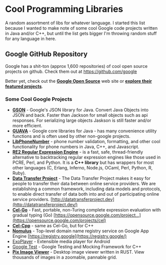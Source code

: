 # Cool Programming Libraries

A random assortment of libs for whatever language. I started this list because I wanted to make note of some cool Google code projects written in Java and/or C++, but until the list gets bigger I'm throwing random stuff for any language in here. 

## Google GitHub Repository

 Google has a shit-ton (approx 1,600 repositories) of cool open source projects on github. Check them out at https://github.com/google 

Better yet, check out the **[Google Open Source]( https://opensource.google/)** web site or **[explore their featured projects]( https://opensource.google/projects/explore/featured )**.

### Some Cool Google Projects

- [**GSON**](https://github.com/google/gson) - Google's JSON library for Java.  Convert Java Objects into JSON and back. Faster than Jackson for small objects such as api responses. For serializing large objects Jaskson is still faster and/or more efficient.  
- **[GUAVA](https://github.com/google/guava)** -  Google core libraries for Java  - has many convenience utility functions and is often used by other non-google projects.
- **[LibPhoneNumber](https://github.com/google/libphonenumber)** - phone number validation, formatting, and other cool functionality for phone numbers in Java, C++, and Javascript. 
- **[RE2 Regular Expression Engine](https://github.com/google/re2)** - is a fast, safe, thread-friendly alternative to backtracking regular expression engines like those used in PCRE, Perl, and Python. It is a **C++ library** but has wrappers for most other languages (C, Erlang, Inferno, Node.js, OCaml, Perl, Python, R, Ruby).
- **[Data Transfer Project](https://github.com/google/data-transfer-project)** -  The Data Transfer Project makes it easy for people to transfer their data between online service providers. We are establishing a common framework, including data models and protocols, to enable direct transfer of data both into and out of participating online service providers. [http://datatransferproject.dev](http://datatransferproject.dev/) 
- **[Cel-Go](https://github.com/google/cel-go)** -  Fast, portable, non-Turing complete expression evaluation with gradual typing (Go) [https://opensource.google.com/project…](https://opensource.google.com/projects/cel) 
- [**Cel-Cpp**](google/cel-cpp) - same as Cel-Go, but for C++
- **[Nomulus](https://github.com/google/nomulus)** - Top-level domain name registry service on Google App Engine [https://registry.google](https://registry.google/)
- [ExoPlayer](https://github.com/google/ExoPlayer) - Extensible media player for Android
- [Google Test](https://github.com/google/googletest) - Google Testing and Mocking Framework for C++
- [**Pix Image Viewer**](https://github.com/google/pix-image-viewer) -  Desktop image viewer written in RUST. View thousands of images in a zoomable, pannable grid. 